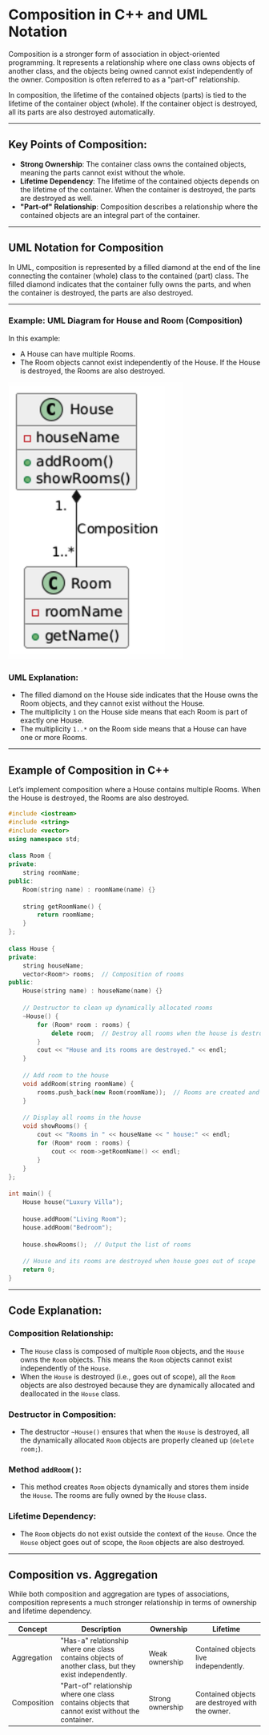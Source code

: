 
# Composition in C++ and UML Notation

Composition is a stronger form of association in object-oriented programming. It represents a relationship where one class owns objects of another class, and the objects being owned cannot exist independently of the owner. Composition is often referred to as a "part-of" relationship.

In composition, the lifetime of the contained objects (parts) is tied to the lifetime of the container object (whole). If the container object is destroyed, all its parts are also destroyed automatically.

---

## Key Points of Composition:

- **Strong Ownership**: The container class owns the contained objects, meaning the parts cannot exist without the whole.
- **Lifetime Dependency**: The lifetime of the contained objects depends on the lifetime of the container. When the container is destroyed, the parts are destroyed as well.
- **"Part-of" Relationship**: Composition describes a relationship where the contained objects are an integral part of the container.

---

## UML Notation for Composition

In UML, composition is represented by a filled diamond at the end of the line connecting the container (whole) class to the contained (part) class. The filled diamond indicates that the container fully owns the parts, and when the container is destroyed, the parts are also destroyed.

---

### Example: UML Diagram for House and Room (Composition)

In this example:

- A House can have multiple Rooms.
- The Room objects cannot exist independently of the House. If the House is destroyed, the Rooms are also destroyed.

![Alt text](image-2.png)

### UML Explanation:

- The filled diamond on the House side indicates that the House owns the Room objects, and they cannot exist without the House.
- The multiplicity `1` on the House side means that each Room is part of exactly one House.
- The multiplicity `1..*` on the Room side means that a House can have one or more Rooms.

---

## Example of Composition in C++

Let’s implement composition where a House contains multiple Rooms. When the House is destroyed, the Rooms are also destroyed.

```cpp
#include <iostream>
#include <string>
#include <vector>
using namespace std;

class Room {
private:
    string roomName;
public:
    Room(string name) : roomName(name) {}

    string getRoomName() {
        return roomName;
    }
};

class House {
private:
    string houseName;
    vector<Room*> rooms;  // Composition of rooms
public:
    House(string name) : houseName(name) {}

    // Destructor to clean up dynamically allocated rooms
    ~House() {
        for (Room* room : rooms) {
            delete room;  // Destroy all rooms when the house is destroyed
        }
        cout << "House and its rooms are destroyed." << endl;
    }

    // Add room to the house
    void addRoom(string roomName) {
        rooms.push_back(new Room(roomName));  // Rooms are created and owned by House
    }

    // Display all rooms in the house
    void showRooms() {
        cout << "Rooms in " << houseName << " house:" << endl;
        for (Room* room : rooms) {
            cout << room->getRoomName() << endl;
        }
    }
};

int main() {
    House house("Luxury Villa");

    house.addRoom("Living Room");
    house.addRoom("Bedroom");

    house.showRooms();  // Output the list of rooms

    // House and its rooms are destroyed when house goes out of scope
    return 0;
}
```

---

## Code Explanation:

### Composition Relationship:

- The `House` class is composed of multiple `Room` objects, and the `House` owns the `Room` objects. This means the `Room` objects cannot exist independently of the `House`.
- When the `House` is destroyed (i.e., goes out of scope), all the `Room` objects are also destroyed because they are dynamically allocated and deallocated in the `House` class.

### Destructor in Composition:

- The destructor `~House()` ensures that when the `House` is destroyed, all the dynamically allocated `Room` objects are properly cleaned up (`delete room;`).

### Method `addRoom()`:

- This method creates `Room` objects dynamically and stores them inside the `House`. The rooms are fully owned by the `House` class.

### Lifetime Dependency:

- The `Room` objects do not exist outside the context of the `House`. Once the `House` object goes out of scope, the `Room` objects are also destroyed.

---

## Composition vs. Aggregation

While both composition and aggregation are types of associations, composition represents a much stronger relationship in terms of ownership and lifetime dependency.

| Concept       | Description | Ownership    | Lifetime                          |
|---------------|-------------|--------------|-----------------------------------|
| Aggregation   | "Has-a" relationship where one class contains objects of another class, but they exist independently. | Weak ownership | Contained objects live independently. |
| Composition   | "Part-of" relationship where one class contains objects that cannot exist without the container. | Strong ownership | Contained objects are destroyed with the owner. |
